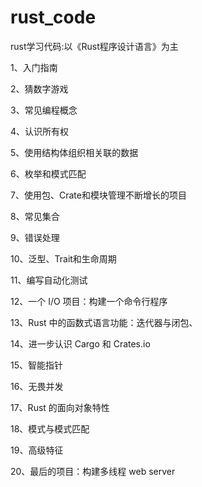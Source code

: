 # rust_code
rust学习代码:以《Rust程序设计语言》为主

1、入门指南

2、猜数字游戏

3、常见编程概念

4、认识所有权

5、使用结构体组织相关联的数据

6、枚举和模式匹配

7、使用包、Crate和模块管理不断增长的项目

8、常见集合

9、错误处理

10、泛型、Trait和生命周期

11、编写自动化测试

12、一个 I/O 项目：构建一个命令行程序

13、Rust 中的函数式语言功能：迭代器与闭包、

14、进一步认识 Cargo 和 Crates.io

15、智能指针

16、无畏并发

17、Rust 的面向对象特性

18、模式与模式匹配

19、高级特征

20、最后的项目：构建多线程 web server
